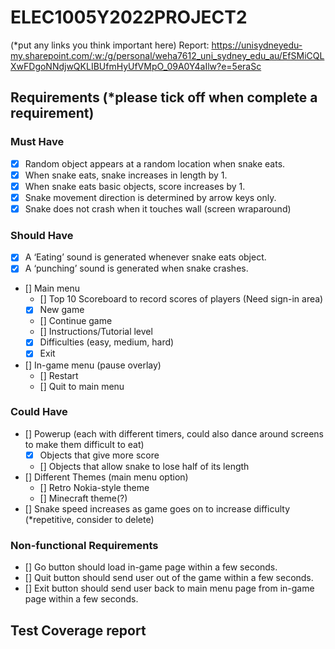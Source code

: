 # ELEC1005Y2022PROJECT2
(*put any links you think important here)
Report: https://unisydneyedu-my.sharepoint.com/:w:/g/personal/weha7612_uni_sydney_edu_au/EfSMiCQLXwFDgoNNdjwQKLIBUfmHyUfVMpO_09A0Y4aIlw?e=5eraSc


## Requirements (*please tick off when complete a requirement)
### Must Have 
- [x] Random object appears at a random location when snake eats. 
- [x] When snake eats, snake increases in length by 1. 
- [x] When snake eats basic objects, score increases by 1. 
- [x] Snake movement direction is determined by arrow keys only. 
- [x] Snake does not crash when it touches wall (screen wraparound) 

### Should Have 
- [x] A ‘Eating’ sound is generated whenever snake eats object. 
- [x] A ‘punching’ sound is generated when snake crashes. 
- [] Main menu 
	- [] Top 10 Scoreboard to record scores of players (Need sign-in area) 
	- [x] New game 
	- [] Continue game 
	- [] Instructions/Tutorial level 
	- [x] Difficulties (easy, medium, hard) 
	- [x] Exit 
- [] In-game menu (pause overlay) 
	- [] Restart 
	- [] Quit to main menu 

### Could Have 
- [] Powerup (each with different timers, could also dance around screens to make them difficult to eat) 
	- [x] Objects that give more score  
	- [] Objects that allow snake to lose half of its length 
- [] Different Themes (main menu option) 
	- [] Retro Nokia-style theme 
	- [] Minecraft theme(?) 
- [] Snake speed increases as game goes on to increase difficulty (*repetitive, consider to delete) 


### Non-functional Requirements 
- [] Go button should load in-game page within a few seconds. 
- [] Quit button should send user out of the game within a few seconds. 
- [] Exit button should send user back to main menu page from in-game page within a few seconds. 

## Test Coverage report


